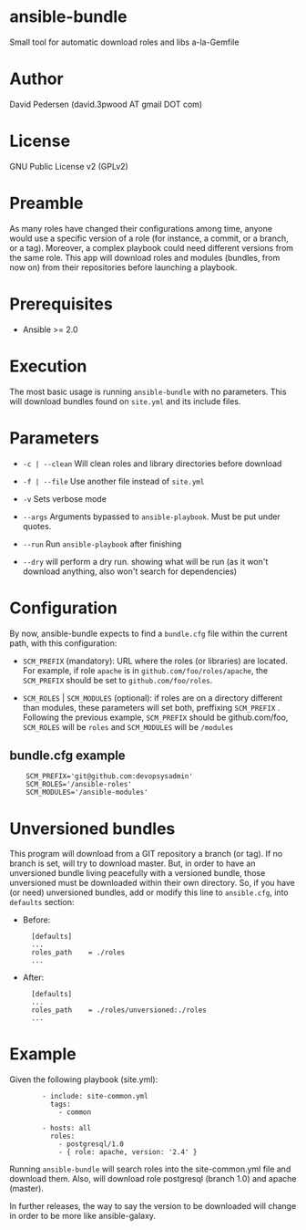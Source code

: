 # ansible-bundle

Small tool for automatic download roles and libs a-la-Gemfile

# Author

David Pedersen (david.3pwood AT gmail DOT com)

# License

GNU Public License v2 (GPLv2)

# Preamble

As many roles have changed their configurations among time, anyone would use a
specific version of a role (for instance, a commit, or a branch, or a tag).
Moreover, a complex playbook could need different versions from the same role. 
This app will download roles and modules (bundles, from now on) from their 
repositories before launching a playbook.

# Prerequisites

- Ansible >= 2.0

# Execution

The most basic usage is running `ansible-bundle` with no parameters. This will 
download bundles found on `site.yml` and its include files.

# Parameters

- `-c | --clean` Will clean roles and library directories before download

- `-f | --file` Use another file instead of `site.yml`

- `-v` Sets verbose mode

- `--args` Arguments bypassed to `ansible-playbook`. Must be put under quotes.

- `--run` Run `ansible-playbook` after finishing

- `--dry` will perform a dry run. showing what will be run (as it won't 
download anything, also won't search for dependencies)

# Configuration

By now, ansible-bundle expects to find a `bundle.cfg` file within the current 
path, with this configuration:

- `SCM_PREFIX` (mandatory): URL where the roles (or libraries) are located. For 
example, if role `apache` is in `github.com/foo/roles/apache`, the `SCM_PREFIX` 
should be set to `github.com/foo/roles`.

- `SCM_ROLES` | `SCM_MODULES` (optional): if roles are on a directory different 
than modules, these parameters will set both, preffixing `SCM_PREFIX` . 
Following the previous example, `SCM_PREFIX` should be github.com/foo, 
`SCM_ROLES` will be `roles` and `SCM_MODULES` will be `/modules`

## bundle.cfg example

		SCM_PREFIX='git@github.com:devopsysadmin'
		SCM_ROLES='/ansible-roles'
		SCM_MODULES='/ansible-modules'

# Unversioned bundles

This program will download from a GIT repository a branch (or tag). If no 
branch is set, will try to download master. But, in order to have an 
unversioned bundle living peacefully with a versioned bundle, those unversioned 
must be downloaded within their own directory. So, if you have (or need) 
unversioned bundles, add or modify this line to `ansible.cfg`, into `defaults` 
section:

- Before:

        [defaults]
        ...
        roles_path    = ./roles
        ...

- After:
  
        [defaults]
        ...
        roles_path    = ./roles/unversioned:./roles
        ...

# Example

Given the following playbook (site.yml):

```
		- include: site-common.yml
		  tags:
		    - common

		- hosts: all
		  roles:
		    - postgresql/1.0
		    - { role: apache, version: '2.4' }
```

Running `ansible-bundle` will search roles into the site-common.yml file and 
download them. Also, will download role postgresql (branch 1.0) and apache
(master).

In further releases, the way to say the version to be downloaded will change in
order to be more like ansible-galaxy.